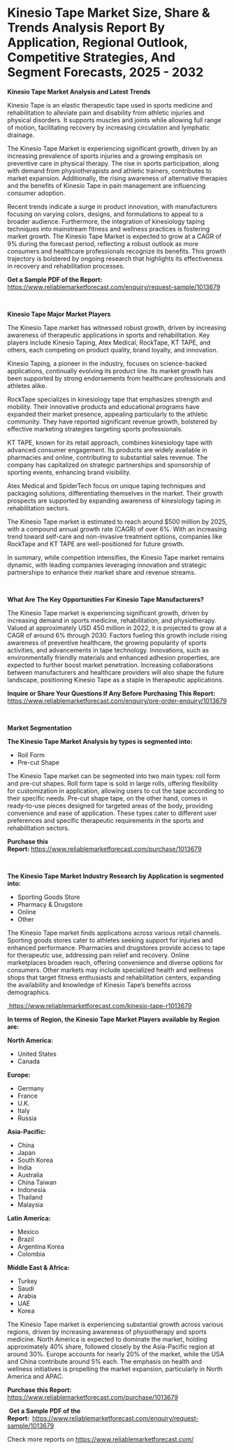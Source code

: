 <p><h1>Kinesio Tape Market Size, Share & Trends Analysis Report By Application, Regional Outlook, Competitive Strategies, And Segment Forecasts, 2025 - 2032</h1></p><p><strong>Kinesio Tape Market Analysis and Latest Trends</strong></p>
<p><p>Kinesio Tape is an elastic therapeutic tape used in sports medicine and rehabilitation to alleviate pain and disability from athletic injuries and physical disorders. It supports muscles and joints while allowing full range of motion, facilitating recovery by increasing circulation and lymphatic drainage.</p><p>The Kinesio Tape Market is experiencing significant growth, driven by an increasing prevalence of sports injuries and a growing emphasis on preventive care in physical therapy. The rise in sports participation, along with demand from physiotherapists and athletic trainers, contributes to market expansion. Additionally, the rising awareness of alternative therapies and the benefits of Kinesio Tape in pain management are influencing consumer adoption.</p><p>Recent trends indicate a surge in product innovation, with manufacturers focusing on varying colors, designs, and formulations to appeal to a broader audience. Furthermore, the integration of kinesiology taping techniques into mainstream fitness and wellness practices is fostering market growth. The Kinesio Tape Market is expected to grow at a CAGR of 9% during the forecast period, reflecting a robust outlook as more consumers and healthcare professionals recognize its benefits. This growth trajectory is bolstered by ongoing research that highlights its effectiveness in recovery and rehabilitation processes.</p></p>
<p><strong>Get a Sample PDF of the Report:&nbsp;</strong> <a href="https://www.reliablemarketforecast.com/enquiry/request-sample/1013679?utm_campaign=1900&utm_medium=2&utm_source=Github&utm_content=ia&utm_term=15012025&utm_id=kinesio-tape">https://www.reliablemarketforecast.com/enquiry/request-sample/1013679</a></p>
<p>&nbsp;</p>
<p><strong>Kinesio Tape Major Market Players</strong></p>
<p><p>The Kinesio Tape market has witnessed robust growth, driven by increasing awareness of therapeutic applications in sports and rehabilitation. Key players include Kinesio Taping, Atex Medical, RockTape, KT TAPE, and others, each competing on product quality, brand loyalty, and innovation.</p><p>Kinesio Taping, a pioneer in the industry, focuses on science-backed applications, continually evolving its product line. Its market growth has been supported by strong endorsements from healthcare professionals and athletes alike. </p><p>RockTape specializes in kinesiology tape that emphasizes strength and mobility. Their innovative products and educational programs have expanded their market presence, appealing particularly to the athletic community. They have reported significant revenue growth, bolstered by effective marketing strategies targeting sports professionals.</p><p>KT TAPE, known for its retail approach, combines kinesiology tape with advanced consumer engagement. Its products are widely available in pharmacies and online, contributing to substantial sales revenue. The company has capitalized on strategic partnerships and sponsorship of sporting events, enhancing brand visibility.</p><p>Atex Medical and SpiderTech focus on unique taping techniques and packaging solutions, differentiating themselves in the market. Their growth prospects are supported by expanding awareness of kinesiology taping in rehabilitation sectors.</p><p>The Kinesio Tape market is estimated to reach around $500 million by 2025, with a compound annual growth rate (CAGR) of over 6%. With an increasing trend toward self-care and non-invasive treatment options, companies like RockTape and KT TAPE are well-positioned for future growth. </p><p>In summary, while competition intensifies, the Kinesio Tape market remains dynamic, with leading companies leveraging innovation and strategic partnerships to enhance their market share and revenue streams.</p></p>
<p>&nbsp;</p>
<p><strong>What Are The Key Opportunities For Kinesio Tape Manufacturers?</strong></p>
<p><p>The Kinesio Tape market is experiencing significant growth, driven by increasing demand in sports medicine, rehabilitation, and physiotherapy. Valued at approximately USD 450 million in 2022, it is projected to grow at a CAGR of around 6% through 2030. Factors fueling this growth include rising awareness of preventive healthcare, the growing popularity of sports activities, and advancements in tape technology. Innovations, such as environmentally friendly materials and enhanced adhesion properties, are expected to further boost market penetration. Increasing collaborations between manufacturers and healthcare providers will also shape the future landscape, positioning Kinesio Tape as a staple in therapeutic applications.</p></p>
<p><strong>Inquire or Share Your Questions If Any Before Purchasing This Report:</strong> <a href="https://www.reliablemarketforecast.com/enquiry/pre-order-enquiry/1013679?utm_campaign=1900&utm_medium=2&utm_source=Github&utm_content=ia&utm_term=15012025&utm_id=kinesio-tape">https://www.reliablemarketforecast.com/enquiry/pre-order-enquiry/1013679</a></p>
<p>&nbsp;</p>
<p><strong>Market Segmentation</strong></p>
<p><strong>The Kinesio Tape Market Analysis by types is segmented into:</strong></p>
<p><ul><li>Roll Form</li><li>Pre-cut Shape</li></ul></p>
<p><p>The Kinesio Tape market can be segmented into two main types: roll form and pre-cut shapes. Roll form tape is sold in large rolls, offering flexibility for customization in application, allowing users to cut the tape according to their specific needs. Pre-cut shape tape, on the other hand, comes in ready-to-use pieces designed for targeted areas of the body, providing convenience and ease of application. These types cater to different user preferences and specific therapeutic requirements in the sports and rehabilitation sectors.</p></p>
<p><strong>Purchase this Report:&nbsp;</strong><a href="https://www.reliablemarketforecast.com/purchase/1013679?utm_campaign=1900&utm_medium=2&utm_source=Github&utm_content=ia&utm_term=15012025&utm_id=kinesio-tape">https://www.reliablemarketforecast.com/purchase/1013679</a></p>
<p>&nbsp;</p>
<p><strong>The Kinesio Tape Market Industry Research by Application is segmented into:</strong></p>
<p><ul><li>Sporting Goods Store</li><li>Pharmacy & Drugstore</li><li>Online</li><li>Other</li></ul></p>
<p><p>The Kinesio Tape market finds applications across various retail channels. Sporting goods stores cater to athletes seeking support for injuries and enhanced performance. Pharmacies and drugstores provide access to tape for therapeutic use, addressing pain relief and recovery. Online marketplaces broaden reach, offering convenience and diverse options for consumers. Other markets may include specialized health and wellness shops that target fitness enthusiasts and rehabilitation centers, expanding the availability and knowledge of Kinesio Tape’s benefits across demographics.</p></p>
<p><a href="https://www.reliablemarketforecast.com/kinesio-tape-r1013679?utm_campaign=1900&utm_medium=2&utm_source=Github&utm_content=ia&utm_term=15012025&utm_id=kinesio-tape">&nbsp;https://www.reliablemarketforecast.com/kinesio-tape-r1013679</a></p>
<p><strong>In terms of Region, the Kinesio Tape Market Players available by Region are:</strong></p>
<p>
    <p> <strong> North America: </strong>
        <ul>
            <li>United States</li>
            <li>Canada</li>
        </ul>
        </p> 
    <p> <strong> Europe: </strong>
        <ul>
            <li>Germany</li>
            <li>France</li>
            <li>U.K.</li>
            <li>Italy</li>
            <li>Russia</li>
        </ul>
        </p> 
    <p> <strong> Asia-Pacific: </strong>
        <ul>
            <li>China</li>
            <li>Japan</li>
            <li>South Korea</li>
            <li>India</li>
            <li>Australia</li>
            <li>China Taiwan</li>
            <li>Indonesia</li>
            <li>Thailand</li>
            <li>Malaysia</li>
        </ul>
        </p> 
    <p> <strong> Latin America: </strong>
        <ul>
            <li>Mexico</li>
            <li>Brazil</li>
            <li>Argentina Korea</li>
            <li>Colombia</li>
        </ul>
        </p> 
    <p> <strong> Middle East & Africa: </strong>
        <ul>
            <li>Turkey</li>
            <li>Saudi</li>
            <li>Arabia</li>
            <li>UAE</li>
            <li>Korea</li>
        </ul>
    </p>
    </p>
<p><p>The Kinesio Tape market is experiencing substantial growth across various regions, driven by increasing awareness of physiotherapy and sports medicine. North America is expected to dominate the market, holding approximately 40% share, followed closely by the Asia-Pacific region at around 30%. Europe accounts for nearly 20% of the market, while the USA and China contribute around 5% each. The emphasis on health and wellness initiatives is propelling the market expansion, particularly in North America and APAC.</p></p>
<p><strong>Purchase this Report: </strong><a href="https://www.reliablemarketforecast.com/purchase/1013679?utm_campaign=1900&utm_medium=2&utm_source=Github&utm_content=ia&utm_term=15012025&utm_id=kinesio-tape">https://www.reliablemarketforecast.com/purchase/1013679</a></p>
<p>&nbsp;<strong>Get a Sample PDF of the Report:&nbsp;&nbsp;</strong><a href="https://www.reliablemarketforecast.com/enquiry/request-sample/1013679?utm_campaign=1900&utm_medium=2&utm_source=Github&utm_content=ia&utm_term=15012025&utm_id=kinesio-tape">https://www.reliablemarketforecast.com/enquiry/request-sample/1013679</a></p>
<p><strong></strong></p>
<p>Check more reports on <a href="https://www.reliablemarketforecast.com/?utm_campaign=1900&utm_medium=2&utm_source=Github&utm_content=ia&utm_term=15012025&utm_id=kinesio-tape">https://www.reliablemarketforecast.com/</a></p>